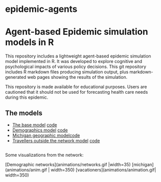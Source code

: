 # epidemic-agents

Agent-based Epidemic simulation models in R
======

This repository includes a lightweight agent-based epidemic simulation model implemented in R. It was developed to explore cognitive and psychological impacts of various policy decisions.  This git repository includes R markdown files producing simulation output, plus markdown-generated web pages showing the results of the simulation.

This repository is made available for educational purposes. Users are cautioned that it should not be used for forecasting health care needs during this epidemic.

## The models

* [The base model](web/epidemic-model-base.html) [code](https://github.com/stmueller/epidemic-agents/blob/master/models/epidemic-model-base.Rmd)
* [Demographics model](web/epidemic-demographics.html) [code](https://github.com/stmueller/epidemic-agents/blob/master/models/epidemic-demographics.Rmd)
* [Michigan geographic model](web/epidemic-michigan.html)[code](https://github.com/stmueller/epidemic-agents/blob/master/models/epidemic-michigan.Rmd)
* [Travellers outside the network model](web/epidemic-model-travellers.html) [code](https://github.com/stmueller/epidemic-agents/blob/master/models/epidemic-model-travellers.Rmd)

##


Some visualizations from the network:

[Demographic networks](animations/networks.gif |width=35)
[michigan](animations/anim.gif | width=350)
[vacationers](animations/animation.gif| width=350)
